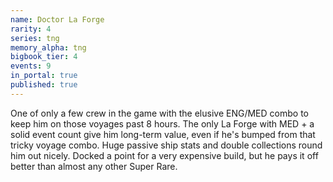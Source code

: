 ```yaml
---
name: Doctor La Forge
rarity: 4
series: tng
memory_alpha: tng
bigbook_tier: 4
events: 9
in_portal: true
published: true
---
```


One of only a few crew in the game with the elusive ENG/MED combo to keep him on those voyages past 8 hours. The only La Forge with MED + a solid event count give him long-term value, even if he's bumped from that tricky voyage combo. Huge passive ship stats and double collections round him out nicely. Docked a point for a very expensive build, but he pays it off better than almost any other Super Rare.

